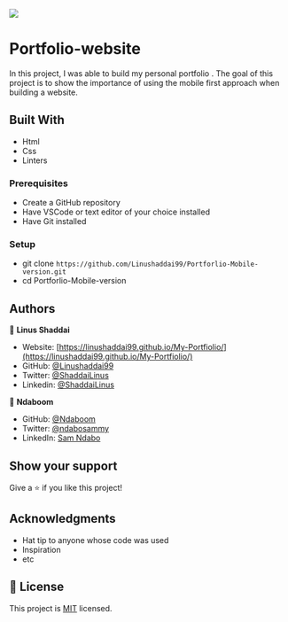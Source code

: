 ![](https://img.shields.io/badge/Microverse-blueviolet)

# Portfolio-website
In this project, I was able to build my personal portfolio . The goal of this project is to show the importance of using the mobile first approach when building a website.


## Built With

- Html
- Css
- Linters


### Prerequisites

- Create a GitHub repository
- Have VSCode or text editor of your choice installed
- Have Git installed


### Setup
- git clone `https://github.com/Linushaddai99/Portforlio-Mobile-version.git`
- cd Portforlio-Mobile-version


## Authors

👤 **Linus Shaddai**
- Website: [https://linushaddai99.github.io/My-Portfiolio/](https://linushaddai99.github.io/My-Portfiolio/)
- GitHub: [@Linushaddai99](https://github.com/Linushaddai99)
- Twitter: [@ShaddaiLinus](https://twitter.com/ShaddaiLinus)
- Linkedin: [@ShaddaiLinus](https://www.linkedin.com/in/linusshaddai/)

👤 **Ndaboom**

- GitHub: [@Ndaboom](https://github.com/Ndaboom)
- Twitter: [@ndabosammy](https://twitter.com/ndabosammy)
- LinkedIn: [Sam Ndabo](https://www.linkedin.com/in/sam-ndabo-b0431b17b/)

## Show your support

Give a ⭐️ if you like this project!

## Acknowledgments

- Hat tip to anyone whose code was used
- Inspiration
- etc

## 📝 License

This project is [MIT](./LICENSE) licensed.